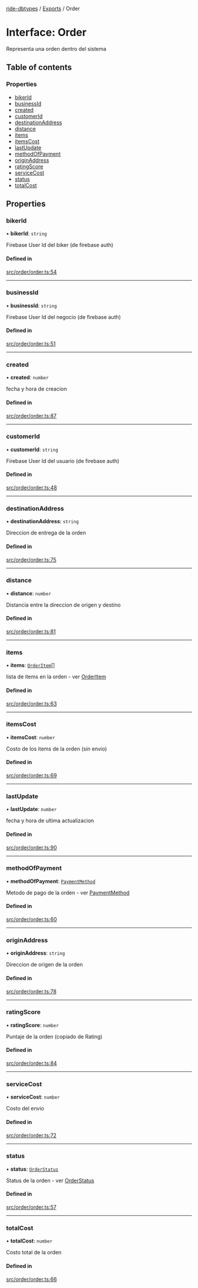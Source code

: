 [ride-dbtypes](../README.md) / [Exports](../modules.md) / Order

# Interface: Order

Representa una orden dentro del sistema

## Table of contents

### Properties

- [bikerId](Order.md#bikerid)
- [businessId](Order.md#businessid)
- [created](Order.md#created)
- [customerId](Order.md#customerid)
- [destinationAddress](Order.md#destinationaddress)
- [distance](Order.md#distance)
- [items](Order.md#items)
- [itemsCost](Order.md#itemscost)
- [lastUpdate](Order.md#lastupdate)
- [methodOfPayment](Order.md#methodofpayment)
- [originAddress](Order.md#originaddress)
- [ratingScore](Order.md#ratingscore)
- [serviceCost](Order.md#servicecost)
- [status](Order.md#status)
- [totalCost](Order.md#totalcost)

## Properties

### bikerId

• **bikerId**: `string`

Firebase User Id del biker (de firebase auth)

#### Defined in

[src/order/order.ts:54](https://github.com/gatitolabs/ride-dbtypes/blob/ae9cef7/src/order/order.ts#L54)

___

### businessId

• **businessId**: `string`

Firebase User Id del negocio (de firebase auth)

#### Defined in

[src/order/order.ts:51](https://github.com/gatitolabs/ride-dbtypes/blob/ae9cef7/src/order/order.ts#L51)

___

### created

• **created**: `number`

fecha y hora de creacion

#### Defined in

[src/order/order.ts:87](https://github.com/gatitolabs/ride-dbtypes/blob/ae9cef7/src/order/order.ts#L87)

___

### customerId

• **customerId**: `string`

Firebase User Id del usuario (de firebase auth)

#### Defined in

[src/order/order.ts:48](https://github.com/gatitolabs/ride-dbtypes/blob/ae9cef7/src/order/order.ts#L48)

___

### destinationAddress

• **destinationAddress**: `string`

Direccion de entrega de la orden

#### Defined in

[src/order/order.ts:75](https://github.com/gatitolabs/ride-dbtypes/blob/ae9cef7/src/order/order.ts#L75)

___

### distance

• **distance**: `number`

Distancia entre la direccion de origen y destino

#### Defined in

[src/order/order.ts:81](https://github.com/gatitolabs/ride-dbtypes/blob/ae9cef7/src/order/order.ts#L81)

___

### items

• **items**: [`OrderItem`](OrderItem.md)[]

lista de items en la orden - ver [OrderItem](OrderItem.md)

#### Defined in

[src/order/order.ts:63](https://github.com/gatitolabs/ride-dbtypes/blob/ae9cef7/src/order/order.ts#L63)

___

### itemsCost

• **itemsCost**: `number`

Costo de los items de la orden (sin envio)

#### Defined in

[src/order/order.ts:69](https://github.com/gatitolabs/ride-dbtypes/blob/ae9cef7/src/order/order.ts#L69)

___

### lastUpdate

• **lastUpdate**: `number`

fecha y hora de ultima actualizacion

#### Defined in

[src/order/order.ts:90](https://github.com/gatitolabs/ride-dbtypes/blob/ae9cef7/src/order/order.ts#L90)

___

### methodOfPayment

• **methodOfPayment**: [`PaymentMethod`](../modules.md#paymentmethod)

Metodo de pago de la orden - ver [PaymentMethod](../modules.md#paymentmethod)

#### Defined in

[src/order/order.ts:60](https://github.com/gatitolabs/ride-dbtypes/blob/ae9cef7/src/order/order.ts#L60)

___

### originAddress

• **originAddress**: `string`

Direccion de origen de la orden

#### Defined in

[src/order/order.ts:78](https://github.com/gatitolabs/ride-dbtypes/blob/ae9cef7/src/order/order.ts#L78)

___

### ratingScore

• **ratingScore**: `number`

Puntaje de la orden (copiado de Rating)

#### Defined in

[src/order/order.ts:84](https://github.com/gatitolabs/ride-dbtypes/blob/ae9cef7/src/order/order.ts#L84)

___

### serviceCost

• **serviceCost**: `number`

Costo del envio

#### Defined in

[src/order/order.ts:72](https://github.com/gatitolabs/ride-dbtypes/blob/ae9cef7/src/order/order.ts#L72)

___

### status

• **status**: [`OrderStatus`](../modules.md#orderstatus)

Status de la orden - ver [OrderStatus](../modules.md#orderstatus)

#### Defined in

[src/order/order.ts:57](https://github.com/gatitolabs/ride-dbtypes/blob/ae9cef7/src/order/order.ts#L57)

___

### totalCost

• **totalCost**: `number`

Costo total de la orden

#### Defined in

[src/order/order.ts:66](https://github.com/gatitolabs/ride-dbtypes/blob/ae9cef7/src/order/order.ts#L66)
